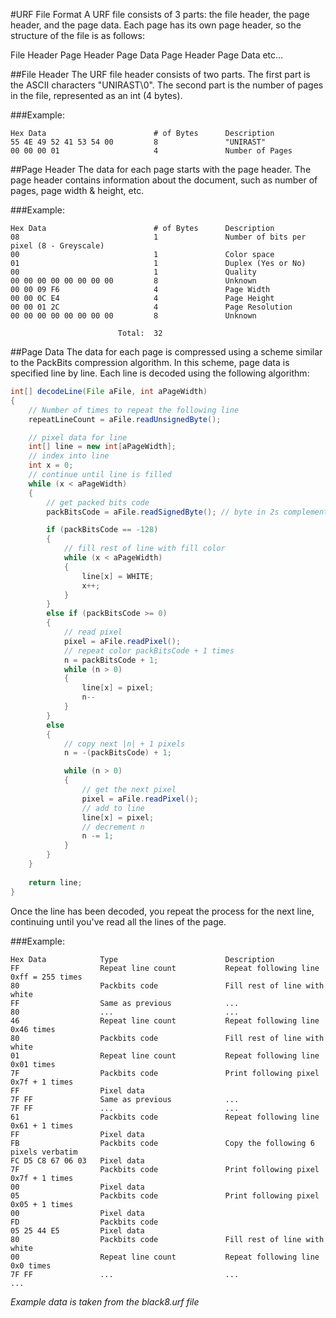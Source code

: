 #URF File Format
A URF file consists of 3 parts: the file header, the page header, and the page data. Each page has its own page header, so the structure of the file is as follows:

File Header
Page Header
Page Data
Page Header
Page Data
etc...

##File Header
The URF file header consists of two parts. The first part is the ASCII characters "UNIRAST\0". The second part is the number of pages in the file, represented as an int (4 bytes).

###Example:

```
Hex Data						# of Bytes		Description
55 4E 49 52 41 53 54 00			8				"UNIRAST"
00 00 00 01 					4				Number of Pages
```

##Page Header
The data for each page starts with the page header. The page header contains information about the document, such as number of pages, page width & height, etc.

###Example:
```
Hex Data						# of Bytes		Description
08 								1				Number of bits per pixel (8 - Greyscale)
00 								1				Color space
01 								1				Duplex (Yes or No)
00 								1				Quality
00 00 00 00 00 00 00 00 		8				Unknown
00 00 09 F6 					4				Page Width
00 00 0C E4 					4				Page Height
00 00 01 2C 					4				Page Resolution
00 00 00 00 00 00 00 00			8				Unknown

						Total:	32
```
						
##Page Data
The data for each page is compressed using a scheme similar to the PackBits compression algorithm. In this scheme, page data is specified line by line. Each line is decoded using the following algorithm:

````java
int[] decodeLine(File aFile, int aPageWidth)
{
	// Number of times to repeat the following line
	repeatLineCount = aFile.readUnsignedByte();

	// pixel data for line
	int[] line = new int[aPageWidth];
	// index into line
	int x = 0;
	// continue until line is filled
	while (x < aPageWidth)
	{
		// get packed bits code
		packBitsCode = aFile.readSignedByte(); // byte in 2s complement

		if (packBitsCode == -128)
		{
			// fill rest of line with fill color
			while (x < aPageWidth)
			{
				line[x] = WHITE;
				x++;
			}
		}
		else if (packBitsCode >= 0)
		{
			// read pixel
			pixel = aFile.readPixel();
			// repeat color packBitsCode + 1 times
			n = packBitsCode + 1;
			while (n > 0)
			{
				line[x] = pixel;
				n--
			}
		}
		else
		{
			// copy next |n| + 1 pixels
			n = -(packBitsCode) + 1;

			while (n > 0)
			{
				// get the next pixel
				pixel = aFile.readPixel();
				// add to line
				line[x] = pixel;
				// decrement n
				n -= 1;
			}
		}
	}
	
	return line;
}
````
	
Once the line has been decoded, you repeat the process for the next line, continuing until you've read all the lines of the page.

###Example:

```
Hex Data			Type						Description
FF 					Repeat line	count			Repeat following line 0xff = 255 times
80 					Packbits code				Fill rest of line with white
FF 					Same as previous			...
80 					...							...
46 					Repeat line count			Repeat following line 0x46 times
80 					Packbits code				Fill rest of line with white
01					Repeat line count			Repeat following line 0x01 times 
7F					Packbits code				Print following pixel 0x7f + 1 times 
FF					Pixel data					
7F FF				Same as previous			...
7F FF 				...							...
61					Packbits code				Repeat following line 0x61 + 1 times
FF				 	Pixel data
FB					Packbits code				Copy the following 6 pixels verbatim
FC D5 C8 67 06 03 	Pixel data
7F 					Packbits code				Print following pixel 0x7f + 1 times
00 					Pixel data
05 					Packbits code				Print following pixel 0x05 + 1 times
00 					Pixel data
FD 					Packbits code
05 25 44 E5 		Pixel data
80 					Packbits code				Fill rest of line with white
00 					Repeat line	count			Repeat following line 0x0 times
7F FF 				...							...
...
```

*Example data is taken from the black8.urf file*
